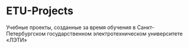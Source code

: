 # ETU-Projects
Учебные проекты, созданные за время обучения в Санкт-Петербургском государственном электротехническом университете «ЛЭТИ»
